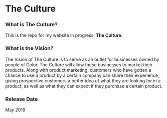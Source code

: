 # The Culture

### What is The Culture?
This is the repo for my website in progress, **The Culture**. 

### What is the Vision?
The Vision of The Culture is to serve as an outlet for businesses owned by people of Color. The Culture will allow these businesses to market their products. Along with product marketing, customers who have gotten a chance to use a product by a certain company can share their experience, giving prospective customers a better idea of what they are looking for in a product, as well as what they can expect if they purchase a certain product.

### Release Date
May 2019
